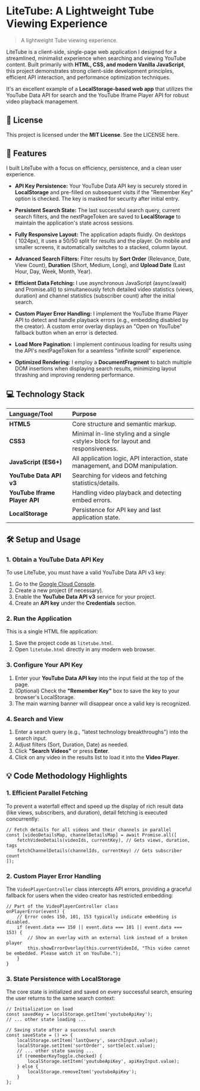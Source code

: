 # **LiteTube: A Lightweight Tube Viewing Experience**

> A lightweight Tube viewing experience.

LiteTube is a client-side, single-page web application I designed for a streamlined, minimalist experience when searching and viewing YouTube content. Built primarily with **HTML, CSS, and modern Vanilla JavaScript**, this project demonstrates strong client-side development principles, efficient API interaction, and performance optimization techniques.

It's an excellent example of a **LocalStorage-based web app** that utilizes the YouTube Data API for search and the YouTube Iframe Player API for robust video playback management.

## **📜 License**

This project is licensed under the **MIT License**. See the LICENSE here.

## **🚀 Features**

I built LiteTube with a focus on efficiency, persistence, and a clean user experience.

* **API Key Persistence:** Your YouTube Data API key is securely stored in **LocalStorage** and pre-filled on subsequent visits if the "Remember Key" option is checked. The key is masked for security after initial entry.

* **Persistent Search State:** The last successful search query, current search filters, and the nextPageToken are saved to **LocalStorage** to maintain the application's state across sessions.

* **Fully Responsive Layout:** The application adapts fluidly. On desktops ($\>1024$px), it uses a 50/50 split for results and the player. On mobile and smaller screens, it automatically switches to a stacked, column layout.

* **Advanced Search Filters:** Filter results by **Sort Order** (Relevance, Date, View Count), **Duration** (Short, Medium, Long), and **Upload Date** (Last Hour, Day, Week, Month, Year).

* **Efficient Data Fetching:** I use asynchronous JavaScript (async/await) and Promise.all() to simultaneously fetch detailed video statistics (views, duration) and channel statistics (subscriber count) after the initial search.

* **Custom Player Error Handling:** I implement the YouTube Iframe Player API to detect and handle playback errors (e.g., embedding disabled by the creator). A custom error overlay displays an "Open on YouTube" fallback button when an error is detected.

* **Load More Pagination:** I implement continuous loading for results using the API's nextPageToken for a seamless "infinite scroll" experience.

* **Optimized Rendering:** I employ a **DocumentFragment** to batch multiple DOM insertions when displaying search results, minimizing layout thrashing and improving rendering performance.

## **💻 Technology Stack**

| Language/Tool | Purpose |
| :---- | :---- |
| **HTML5** | Core structure and semantic markup. |
| **CSS3** | Minimal in-line styling and a single \<style\> block for layout and responsiveness. |
| **JavaScript (ES6+)** | All application logic, API interaction, state management, and DOM manipulation. |
| **YouTube Data API v3** | Searching for videos and fetching statistics/details. |
| **YouTube Iframe Player API** | Handling video playback and detecting embed errors. |
| **LocalStorage** | Persistence for API key and last application state. |

## **🛠️ Setup and Usage**

### **1. Obtain a YouTube Data API Key**

To use LiteTube, you must have a valid YouTube Data API v3 key:

1. Go to the [Google Cloud Console](https://console.cloud.google.com/).  
2. Create a new project (if necessary).  
3. Enable the **YouTube Data API v3** service for your project.  
4. Create an **API key** under the **Credentials** section.

### **2. Run the Application**

This is a single HTML file application:

1. Save the project code as ```litetube.html```.  
2. Open ```litetube.html``` directly in any modern web browser.

### **3. Configure Your API Key**

1. Enter your **YouTube Data API key** into the input field at the top of the page.  
2. (Optional) Check the **"Remember Key"** box to save the key to your browser's LocalStorage.  
3. The main warning banner will disappear once a valid key is recognized.

### **4. Search and View**

1. Enter a search query (e.g., "latest technology breakthroughs") into the search input.  
2. Adjust filters (Sort, Duration, Date) as needed.  
3. Click **"Search Videos"** or press **Enter**.  
4. Click on any video in the results list to load it into the **Video Player**.

## **💡 Code Methodology Highlights**

### **1. Efficient Parallel Fetching**

To prevent a waterfall effect and speed up the display of rich result data (like views, subscribers, and duration), detail fetching is executed concurrently:
```
// Fetch details for all videos and their channels in parallel  
const [videoDetailsMap, channelDetailsMap] = await Promise.all([  
    fetchVideoDetails(videoIds, currentKey), // Gets views, duration, tags  
    fetchChannelDetails(channelIds, currentKey) // Gets subscriber count  
]);
```

### **2. Custom Player Error Handling**

The ```VideoPlayerController``` class intercepts API errors, providing a graceful fallback for users when the video creator has restricted embedding:
```
// Part of the VideoPlayerController class  
onPlayerError(event) {  
    // Error codes 150, 101, 153 typically indicate embedding is disabled.  
    if (event.data === 150 || event.data === 101 || event.data === 153) {  
        // Show an overlay with an external link instead of a broken player  
        this.showErrorOverlay(this.currentVideoId, "This video cannot be embedded. Please watch it on YouTube.");  
    }  
}
```

### **3. State Persistence with LocalStorage**

The core state is initialized and saved on every successful search, ensuring the user returns to the same search context:
```
// Initialization on load  
const savedKey = localStorage.getItem('youtubeApiKey');  
// ... other state loading ...

// Saving state after a successful search  
const saveState = () => {  
    localStorage.setItem('lastQuery', searchInput.value);  
    localStorage.setItem('sortOrder', sortSelect.value);  
    // ... other state saving ...  
    if (rememberKeyToggle.checked) {  
        localStorage.setItem('youtubeApiKey', apiKeyInput.value);  
    } else {  
        localStorage.removeItem('youtubeApiKey');  
    }  
};
```
